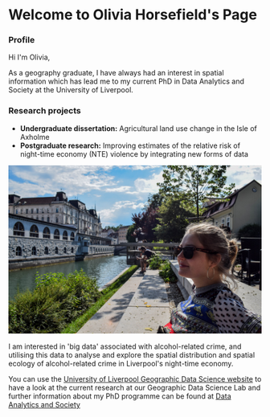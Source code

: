 # Welcome to Olivia Horsefield's Page

### **Profile**

Hi I'm Olivia,

As a geography graduate, I have always had an interest in spatial information which has lead me to my current PhD in Data Analytics and Society at the University of Liverpool. 

### **Research projects**

* **Undergraduate dissertation:** Agricultural land use change in the Isle of Axholme
* **Postgraduate research:** Improving estimates of the relative risk of night-time economy (NTE) violence by integrating new forms of data 



![Olivia Picture](DSC_1354-2.jpg)



I am interested in 'big data' associated with alcohol-related crime, and utilising this data to analyse and explore the spatial distribution and spatial ecology of alcohol-related crime in Liverpool's night-time economy. 


You can use the [University of Liverpool Geographic Data Science website](https://www.liverpool.ac.uk/geographic-data-science/) to have a look at the current research at our Geographic Data Science Lab and further information about my PhD programme can be found at [Data Analytics and Society](https://www.liverpool.ac.uk/geographic-data-science/study-with-us/centre-for-doctoral-training/)




